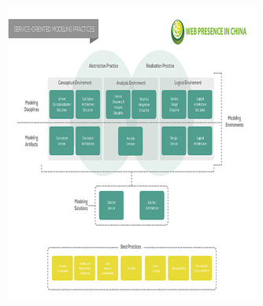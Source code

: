 <a class="imgpopup" href="business%20integration%20solutions.jpg"><img src="business%20integration%20solutions.jpg" width="940" height="597"></a>